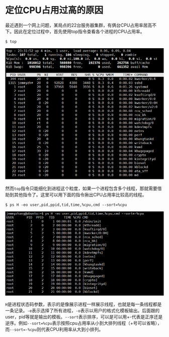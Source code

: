 # 定位CPU占用过高的原因
最近遇到一个网上问题，某局点的22台服务器集群，有俩台CPU占用率居高不下。因此在定位过程中，首先使用top指令查看各个进程的CPU占用率。
```shell
$ top
```

![top.png](cpu-rate-monitor-starter/top.png)

然而`top`指令只能细化到进程这个粒度，如果一个进程包含多个线程，那就需要借助到其他指令了。这里可以用下面的指令揪出CPU占用率比较高的线程。
```shell
$ ps H -eo user,pid,ppid,tid,time,%cpu,cmd --sort=%cpu
```

![ps.png](cpu-rate-monitor-starter/ps.png)

`H`是进程状态码参数，表示的是像展示进程一样展示线程，也就是每一条线程都是一条记录。`-e`表示选择了所有进程，`-o`表示以用户的格式化模板输出。后面跟的user，pid等就是输出的模板。`--sort`表示排序，可以是可以用+-代表是正序还是逆序。例如`--sort=%cpu`表示按照cpu占用率从小到大排列线程（+号可以省略），而`--sort=-%cpu`则代表CPU利用率从大到小排列。

